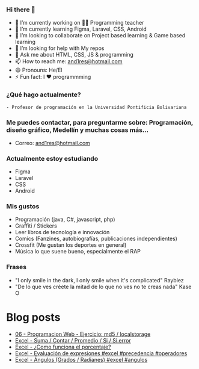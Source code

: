 ### Hi there 👋

<!--
**xaca/xaca** is a ✨ _special_ ✨ repository because its `README.md` (this file) appears on your GitHub profile.

Here are some ideas to get you started:
-->

- 🔭 I’m currently working on 🧑‍🏫 Programming teacher
- 🌱 I’m currently learning Figma, Laravel, CSS, Android
- 👯 I’m looking to collaborate on Project based learning & Game based learning
- 🤔 I’m looking for help with My repos
- 💬 Ask me about HTML, CSS, JS & programming
- 📫 How to reach me: and1res@hotmail.com
- 😄 Pronouns: He/El
- ⚡ Fun fact: I ❤️ programmming

### ¿Qué hago actualmente?
	- Profesor de programación en la Universidad Pontificia Bolivariana

### Me puedes contactar, para preguntarme sobre: Programación, diseño gráfico, Medellín y muchas cosas más...

- Correo: and1res@hotmail.com

### Actualmente estoy estudiando
- Figma
- Laravel
- CSS
- Android

### Mis gustos
- Programación (java, C#, javascript, php)
- Graffiti / Stickers
- Leer libros de tecnología e innovación
- Comics (Fanzines, autobiografías, publicaciones independientes)
- Crossfit (Me gustan los deportes en general)
- Música lo que suene bueno, especialmente el RAP

### Frases

- "I only smile in the dark, I only smile when it's complicated" Raybiez
- "De lo que ves créete la mitad de lo que no ves no te creas nada" Kase O

# Blog posts
<!-- BLOG-POST-LIST:START -->
- [06 - Programacion Web - Ejercicio: md5 / localstorage](https://www.youtube.com/watch?v=pnRq-SXEBSU)
- [Excel - Suma / Contar / Promedio / Si / Si.error](https://www.youtube.com/watch?v=jKW2BTknaWw)
- [Excel - ¿Como funciona el porcentaje?](https://www.youtube.com/watch?v=zE7KfXwFtN8)
- [Excel - Evaluación de expresiones #excel #precedencia #operadores](https://www.youtube.com/watch?v=m-OCD2hxhxE)
- [Excel - Ángulos (Grados / Radianes) #excel #angulos](https://www.youtube.com/watch?v=271Rvgw22MM)
<!-- BLOG-POST-LIST:END -->
